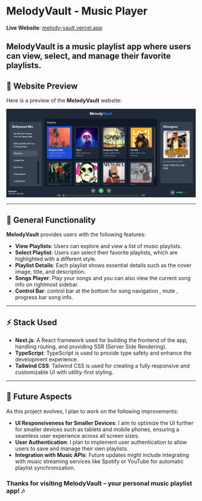 # MelodyVault - Music Player

**Live Website**: [melody-vault.vercel.app](https://melody-vault.vercel.app)  <!-- Replace with the live URL -->

**MelodyVault** is a music playlist app where users can view, select, and manage their favorite playlists.
---

## 🚀 Website Preview

Here is a preview of the **MelodyVault** website:

![Website Preview](/public/preview.png)  <!-- Replace with your preview image URL -->

---

## 🌟 General Functionality

**MelodyVault** provides users with the following features:

- **View Playlists**: Users can explore and view a list of music playlists.
- **Select Playlist**: Users can select their favorite playlists, which are highlighted with a different style.
- **Playlist Details**: Each playlist shows essential details such as the cover image, title, and description.
- **Songs Player**: Play your songs and you can also view the current song info on rightmost sidebar.
- **Control Bar**: control bar at the bottom for song navigation , mute , progress bar song info.

---

## ⚡ Stack Used

- **Next.js**: A React framework used for building the frontend of the app, handling routing, and providing SSR (Server Side Rendering).
- **TypeScript**: TypeScript is used to provide type safety and enhance the development experience.
- **Tailwind CSS**: Tailwind CSS is used for creating a fully responsive and customizable UI with utility-first styling.

---

## 🔮 Future Aspects

As this project evolves, I plan to work on the following improvements:

- **UI Responsiveness for Smaller Devices**: I aim to optimize the UI further for smaller devices such as tablets and mobile phones, ensuring a seamless user experience across all screen sizes.
- **User Authentication**: I plan to implement user authentication to allow users to save and manage their own playlists.
- **Integration with Music APIs**: Future updates might include integrating with music streaming services like Spotify or YouTube for automatic playlist synchronization.

### Thanks for visiting **MelodyVault** – your personal music playlist app! 🎶
